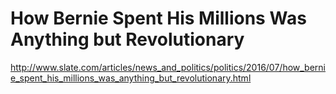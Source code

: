 # How Bernie Spent His Millions Was Anything but Revolutionary

http://www.slate.com/articles/news_and_politics/politics/2016/07/how_bernie_spent_his_millions_was_anything_but_revolutionary.html

